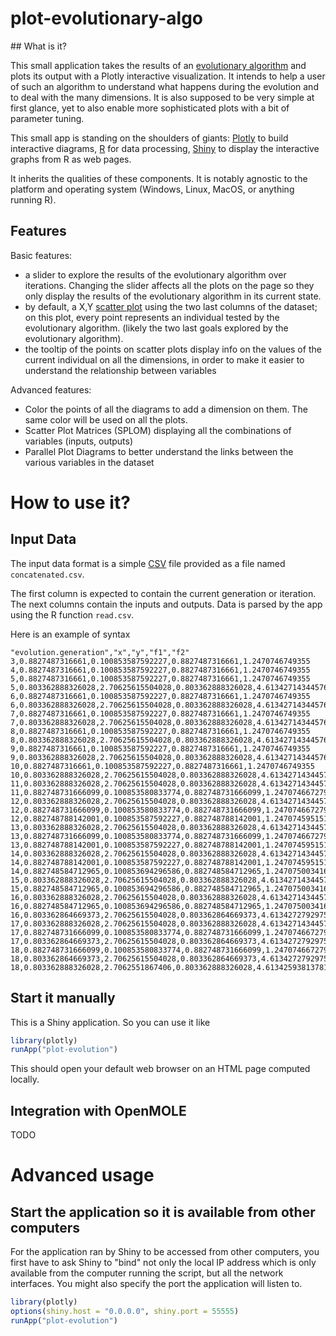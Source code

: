 # plot-evolutionary-algo


## What is it?


This small application takes the results of an [evolutionary algorithm](https://en.wikipedia.org/wiki/Evolutionary_algorithm) and plots its output with a Plotly interactive visualization.
It intends to help a user of such an algorithm to understand what happens during the evolution and to deal with the many dimensions.
It is also supposed to be very simple at first glance, yet to also enable more sophisticated plots with a bit of parameter tuning.

This small app is standing on the shoulders of giants: [Plotly](https://plotly.com/) to build interactive diagrams, [R](https://www.r-project.org/) for data processing, [Shiny](https://shiny.rstudio.com/) to display the interactive graphs from R as web pages. 

It inherits the qualities of these components. It is notably agnostic to the platform and operating system (Windows, Linux, MacOS, or anything running R).


## Features 

Basic features: 
* a slider to explore the results of the evolutionary algorithm over iterations. Changing the slider affects all the plots on the page so they only display the results of the evolutionary algorithm in its current state. 
* by default, a X,Y [scatter plot](https://en.wikipedia.org/wiki/Scatter_plot) using the two last columns of the dataset; on this plot, every point represents an individual tested by the evolutionary algorithm. 
(likely the two last goals explored by the evolutionary algorithm).
* the tooltip of the points on scatter plots display info on the values of the current individual on all the dimensions, in order to make it easier to understand the relationship between variables

Advanced features: 
* Color the points of all the diagrams to add a dimension on them. The same color will be used on all the plots.
* Scatter Plot Matrices (SPLOM) displaying all the combinations of variables (inputs, outputs)
* Parallel Plot Diagrams to better understand the links between the various variables in the dataset


# How to use it?


## Input Data

The input data format is a simple [CSV](https://fr.wikipedia.org/wiki/Comma-separated_values) file provided as a file named `concatenated.csv`.

The first column is expected to contain the current generation or iteration. 
The next columns contain the inputs and outputs. 
Data is parsed by the app using the R function `read.csv`. 

Here is an example of syntax
```
"evolution.generation","x","y","f1","f2"
3,0.8827487316661,0.100853587592227,0.8827487316661,1.2470746749355
4,0.8827487316661,0.100853587592227,0.8827487316661,1.2470746749355
5,0.8827487316661,0.100853587592227,0.8827487316661,1.2470746749355
5,0.803362888326028,2.70625615504028,0.803362888326028,4.61342714344576
6,0.8827487316661,0.100853587592227,0.8827487316661,1.2470746749355
6,0.803362888326028,2.70625615504028,0.803362888326028,4.61342714344576
7,0.8827487316661,0.100853587592227,0.8827487316661,1.2470746749355
7,0.803362888326028,2.70625615504028,0.803362888326028,4.61342714344576
8,0.8827487316661,0.100853587592227,0.8827487316661,1.2470746749355
8,0.803362888326028,2.70625615504028,0.803362888326028,4.61342714344576
9,0.8827487316661,0.100853587592227,0.8827487316661,1.2470746749355
9,0.803362888326028,2.70625615504028,0.803362888326028,4.61342714344576
10,0.8827487316661,0.100853587592227,0.8827487316661,1.2470746749355
10,0.803362888326028,2.70625615504028,0.803362888326028,4.61342714344576
11,0.803362888326028,2.70625615504028,0.803362888326028,4.61342714344576
11,0.882748731666099,0.100853580833774,0.882748731666099,1.24707466727935
12,0.803362888326028,2.70625615504028,0.803362888326028,4.61342714344576
12,0.882748731666099,0.100853580833774,0.882748731666099,1.24707466727935
12,0.882748788142001,0.100853587592227,0.882748788142001,1.24707459515101
13,0.803362888326028,2.70625615504028,0.803362888326028,4.61342714344576
13,0.882748731666099,0.100853580833774,0.882748731666099,1.24707466727935
13,0.882748788142001,0.100853587592227,0.882748788142001,1.24707459515101
14,0.803362888326028,2.70625615504028,0.803362888326028,4.61342714344576
14,0.882748788142001,0.100853587592227,0.882748788142001,1.24707459515101
14,0.882748584712965,0.100853694296586,0.882748584712965,1.24707500341622
15,0.803362888326028,2.70625615504028,0.803362888326028,4.61342714344576
15,0.882748584712965,0.100853694296586,0.882748584712965,1.24707500341622
16,0.803362888326028,2.70625615504028,0.803362888326028,4.61342714344576
16,0.882748584712965,0.100853694296586,0.882748584712965,1.24707500341622
16,0.803362864669373,2.70625615504028,0.803362864669373,4.61342727929751
17,0.803362888326028,2.70625615504028,0.803362888326028,4.61342714344576
17,0.882748731666099,0.100853580833774,0.882748731666099,1.24707466727935
17,0.803362864669373,2.70625615504028,0.803362864669373,4.61342727929751
18,0.882748731666099,0.100853580833774,0.882748731666099,1.24707466727935
18,0.803362864669373,2.70625615504028,0.803362864669373,4.61342727929751
18,0.803362888326028,2.7062551867406,0.803362888326028,4.61342593813781
```

## Start it manually

This is a Shiny application. 
So you can use it like

```R
library(plotly)
runApp("plot-evolution")
```

This should open your default web browser on an HTML page computed locally. 

 
## Integration with OpenMOLE

TODO

# Advanced usage

## Start the application so it is available from other computers

For the application ran by Shiny to be accessed from other computers, you first have to ask Shiny to "bind" not only the local IP address which is only available from the computer running the script, but all the network interfaces. 
You might also specify the port the application will listen to. 

```R
library(plotly)
options(shiny.host = "0.0.0.0", shiny.port = 55555)
runApp("plot-evolution")
```

